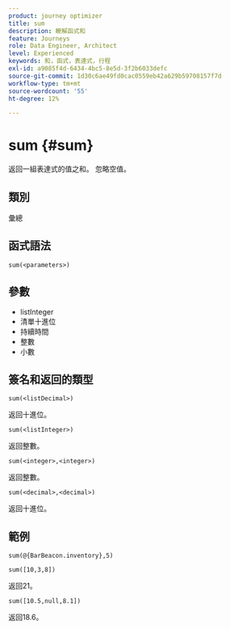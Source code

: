 ```yaml
---
product: journey optimizer
title: sum
description: 瞭解函式和
feature: Journeys
role: Data Engineer, Architect
level: Experienced
keywords: 和，函式，表達式，行程
exl-id: a9085f4d-6434-4bc5-8e5d-3f2b6033defc
source-git-commit: 1d30c6ae49fd0cac0559eb42a629b59708157f7d
workflow-type: tm+mt
source-wordcount: '55'
ht-degree: 12%

---
```


# sum {#sum}

返回一組表達式的值之和。 忽略空值。

## 類別

彙總

## 函式語法

`sum(<parameters>)`

## 參數

* listInteger
* 清單十進位
* 持續時間
* 整數
* 小數

## 簽名和返回的類型

`sum(<listDecimal>)`

返回十進位。

`sum(<listInteger>)`

返回整數。

`sum(<integer>,<integer>)`

返回整數。

`sum(<decimal>,<decimal>)`

返回十進位。

## 範例

`sum(@{BarBeacon.inventory},5)`

`sum([10,3,8])`

返回21。

`sum([10.5,null,8.1])`

返回18.6。
